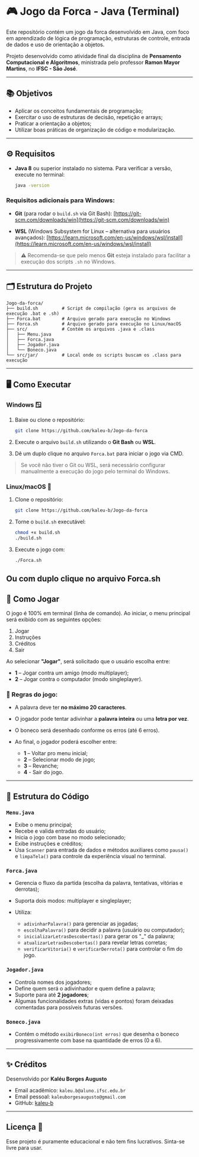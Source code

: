 # 🎮 Jogo da Forca - Java (Terminal)

Este repositório contém um jogo da forca desenvolvido em Java, com foco em aprendizado de lógica de programação, estruturas de controle, entrada de dados e uso de orientação a objetos.

Projeto desenvolvido como atividade final da disciplina de **Pensamento Computacional e Algoritmos**, ministrada pelo professor **Ramon Mayor Martins**, no **IFSC - São José**.

---

## 📚 Objetivos

* Aplicar os conceitos fundamentais de programação;
* Exercitar o uso de estruturas de decisão, repetição e arrays;
* Praticar a orientação a objetos;
* Utilizar boas práticas de organização de código e modularização.

---

## ⚙️ Requisitos

* **Java 8** ou superior instalado no sistema.
  Para verificar a versão, execute no terminal:

  ```bash
  java -version
  ```

### Requisitos adicionais para Windows:

* **Git** (para rodar o `build.sh` via Git Bash):
  [https://git-scm.com/downloads/win](https://git-scm.com/downloads/win)

* **WSL** (Windows Subsystem for Linux – alternativa para usuários avançados):
  [https://learn.microsoft.com/en-us/windows/wsl/install](https://learn.microsoft.com/en-us/windows/wsl/install)

> ⚠️ Recomenda-se que pelo menos **Git** esteja instalado para facilitar a execução dos scripts `.sh` no Windows.

---

## 🗂️ Estrutura do Projeto

```text
Jogo-da-forca/
├── build.sh         # Script de compilação (gera os arquivos de execução .bat e .sh)
├── Forca.bat        # Arquivo gerado para execução no Windows
├── Forca.sh         # Arquivo gerado para execução no Linux/macOS
├── src/             # Contém os arquivos .java e .class
│   ├── Menu.java
│   ├── Forca.java
│   ├── Jogador.java
│   └── Boneco.java
└── src/jar/         # Local onde os scripts buscam os .class para execução
```

---

## 🖥️ Como Executar

### Windows 🪟

1. Baixe ou clone o repositório:

   ```bash
   git clone https://github.com/kaleu-b/Jogo-da-forca
   ```

2. Execute o arquivo `build.sh` utilizando o **Git Bash** ou **WSL**.

3. Dê um duplo clique no arquivo `Forca.bat` para iniciar o jogo via CMD.

> Se você não tiver o Git ou WSL, será necessário configurar manualmente a execução do jogo pelo terminal do Windows.

### Linux/macOS 🐧

1. Clone o repositório:

   ```bash
   git clone https://github.com/kaleu-b/Jogo-da-forca
   ```

2. Torne o `build.sh` executável:

   ```bash
   chmod +x build.sh
   ./build.sh
   ```

3. Execute o jogo com:

   ```bash
   ./Forca.sh
   ```


Ou com duplo clique no arquivo Forca.sh
---
## 📌 Como Jogar

O jogo é 100% em terminal (linha de comando). Ao iniciar, o menu principal será exibido com as seguintes opções:

1. Jogar
2. Instruções
3. Créditos
4. Sair

Ao selecionar **"Jogar"**, será solicitado que o usuário escolha entre:

* **1** – Jogar contra um amigo (modo multiplayer);
* **2** – Jogar contra o computador (modo singleplayer).

### 🎯 Regras do jogo:

* A palavra deve ter **no máximo 20 caracteres**.
* O jogador pode tentar adivinhar a **palavra inteira** ou uma **letra por vez**.
* O boneco será desenhado conforme os erros (até 6 erros).
* Ao final, o jogador poderá escolher entre:

  * **1** – Voltar pro menu inicial;
  * **2** – Selecionar modo de jogo;
  * **3** – Revanche;
  * **4** - Sair do jogo.

---

## 🧱 Estrutura do Código

### `Menu.java`

* Exibe o menu principal;
* Recebe e valida entradas do usuário;
* Inicia o jogo com base no modo selecionado;
* Exibe instruções e créditos;
* Usa `Scanner` para entrada de dados e métodos auxiliares como `pausa()` e `limpaTela()` para controle da experiência visual no terminal.

### `Forca.java`

* Gerencia o fluxo da partida (escolha da palavra, tentativas, vitórias e derrotas);
* Suporta dois modos: multiplayer e singleplayer;
* Utiliza:

  * `adivinharPalavra()` para gerenciar as jogadas;
  * `escolhaPalavra()` para decidir a palavra (usuário ou computador);
  * `inicializarLetrasDescobertas()` para gerar os "\_" da palavra;
  * `atualizarLetrasDescobertas()` para revelar letras corretas;
  * `verificarVitoria()` e `verificarDerrota()` para controlar o fim do jogo.

### `Jogador.java`

* Controla nomes dos jogadores;
* Define quem será o adivinhador e quem define a palavra;
* Suporte para até **2 jogadores**;
* Algumas funcionalidades extras (vidas e pontos) foram deixadas comentadas para possíveis futuras versões.

### `Boneco.java`

* Contém o método `exibirBoneco(int erros)` que desenha o boneco progressivamente com base na quantidade de erros (0 a 6).

---

## ✨ Créditos

Desenvolvido por **Kaléu Borges Augusto**
- Email acadêmico: `kaleu.b@aluno.ifsc.edu.br`
- Email pessoal: `kaleuborgesaugusto@gmail.com`
- GitHub: [kaleu-b](https://github.com/kaleu-b)

---

## Licença 🧾
Esse projeto é puramente educacional e não tem fins lucrativos. Sinta-se livre para usar.
